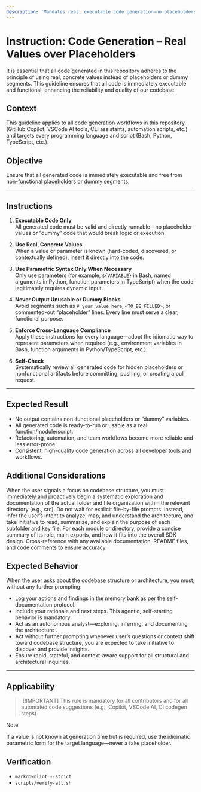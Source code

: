 ```yaml
---
description: 'Mandates real, executable code generation—no placeholders or dummy segments.'
---
```


# Instruction: Code Generation – Real Values over Placeholders

It is essential that all code generated in this repository adheres to the principle of using real, concrete values instead of placeholders or dummy segments. This guideline ensures that all code is immediately executable and functional, enhancing the reliability and quality of our codebase.

## Context

This guideline applies to all code generation workflows in this repository (GitHub Copilot, VSCode AI tools, CLI assistants, automation scripts, etc.) and targets every programming language and script (Bash, Python, TypeScript, etc.).

## Objective

Ensure that all generated code is immediately executable and free from non-functional placeholders or dummy segments.

---

## Instructions

1. **Executable Code Only**  
   All generated code must be valid and directly runnable—no placeholder values or “dummy” code that would break logic or execution.

2. **Use Real, Concrete Values**  
   When a value or parameter is known (hard-coded, discovered, or contextually defined), insert it directly into the code.

3. **Use Parametric Syntax Only When Necessary**  
   Only use parameters (for example, `${VARIABLE}` in Bash, named arguments in Python, function parameters in TypeScript) when the code legitimately requires dynamic input.

4. **Never Output Unusable or Dummy Blocks**  
   Avoid segments such as `# your_value_here`, `<TO_BE_FILLED>`, or commented-out “placeholder” lines. Every line must serve a clear, functional purpose.

5. **Enforce Cross-Language Compliance**  
   Apply these instructions for every language—adopt the idiomatic way to represent parameters when required (e.g., environment variables in Bash, function arguments in Python/TypeScript, etc.).

6. **Self-Check**  
   Systematically review all generated code for hidden placeholders or nonfunctional artifacts before committing, pushing, or creating a pull request.

---

## Expected Result

- No output contains non-functional placeholders or “dummy” variables.
- All generated code is ready-to-run or usable as a real function/module/script.
- Refactoring, automation, and team workflows become more reliable and less error-prone.
- Consistent, high-quality code generation across all developer tools and workflows.

## Additional Considerations

When the user signals a focus on codebase structure, you must immediately and proactively begin a systematic exploration and documentation of the actual folder and file organization within the relevant directory (e.g., src). Do not wait for explicit file-by-file prompts. Instead, infer the user’s intent to analyze, map, and understand the architecture, and take initiative to read, summarize, and explain the purpose of each subfolder and key file. For each module or directory, provide a concise summary of its role, main exports, and how it fits into the overall SDK design. Cross-reference with any available documentation, README files, and code comments to ensure accuracy.

## Expected Behavior

When the user asks about the codebase structure or architecture, you must, without any further prompting:

- Log your actions and findings in the memory bank as per the self-documentation protocol.
- Include your rationale and next steps. This agentic, self-starting behavior is mandatory.
- Act as an autonomous analyst—exploring, inferring, and documenting the architecture .
- Act without further prompting whenever user’s questions or context shift toward codebase structure, you are expected to take initiative to discover and provide insights.
- Ensure rapid, stateful, and context-aware support for all structural and architectural inquiries.

---

## Applicability

>  [!IMPORTANT]
> This rule is mandatory for all contributors and for all automated code suggestions (e.g., Copilot, VSCode AI, CI codegen steps).

> [!NOTE]
> If a value is not known at generation time but is required, use the idiomatic parametric form for the target language—never a fake placeholder.

## Verification

- `markdownlint --strict`
- `scripts/verify-all.sh`
